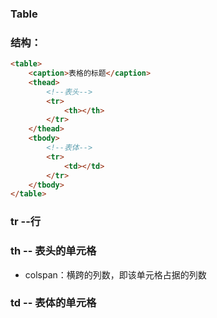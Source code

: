 ### Table

### 结构：

```markdown
<table>
    <caption>表格的标题</caption>
    <thead>
        <!--表头-->
        <tr>
            <th></th>
        </tr>
    </thead>
    <tbody>
        <!--表体-->
        <tr>
            <td></td>
        </tr>
    </tbody>
</table>
```

### 

### tr --行

### th -- 表头的单元格

* colspan：横跨的列数，即该单元格占据的列数

### td -- 表体的单元格



